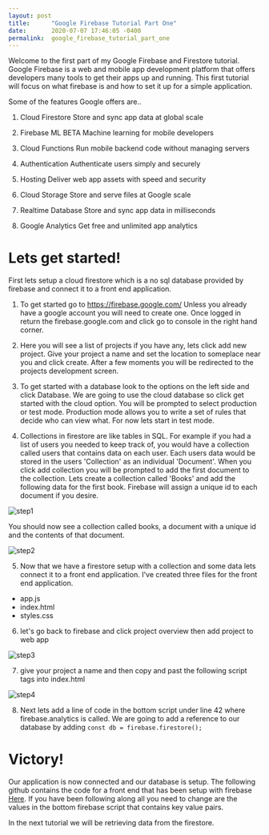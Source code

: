 ```yaml
---
layout: post
title:      "Google Firebase Tutorial Part One"
date:       2020-07-07 17:46:05 -0400
permalink:  google_firebase_tutorial_part_one
---
```


Welcome to the first part of my Google Firebase and Firestore tutorial.
Google Firebase is a web and mobile app development platform that offers developers many tools to get their apps up and running. 
This first tutorial will focus on what firebase is and how to set it up for a simple application.

Some of the features Google offers are..

1. Cloud Firestore
Store and sync app data at global scale

2. Firebase ML BETA
Machine learning for mobile developers

3. Cloud Functions
Run mobile backend code without managing servers

4. Authentication
Authenticate users simply and securely

5. Hosting
Deliver web app assets with speed and security

6. Cloud Storage
Store and serve files at Google scale

7. Realtime Database
Store and sync app data in milliseconds

8. Google Analytics
Get free and unlimited app analytics

# Lets get started!
First lets setup a cloud firestore which is a no sql database provided by firebase and connect it to a front end application.

1. To get started go to https://firebase.google.com/
Unless you already have a google account you will need to create one. Once logged in return the firebase.google.com and click go to console in the right hand corner. 

2. Here you will see a list of projects if you have any, lets click add new project. Give your project a name and set the location to someplace near you and click create. After a few moments you will be redirected to the projects development screen.

3. To get started with a database look to the options on the left side and click Database. We are going to use the cloud database so click get started with the cloud option. You will be prompted to select production or test mode. Production mode allows you to write a set of rules that decide who can view what. For now lets start in test mode. 

4. Collections in firestore are like tables in SQL. For example if you had a list of users you needed to keep track of, you would have a collection called users that contains data on each user. Each users data would be stored in the users 'Collection' as an individual 'Document'. When you click add collection you will be prompted to add the first document to the collection. Lets create a collection called 'Books' and add the following data for the first book. Firebase will assign a unique id to each document if you desire. 
<img src="https://i.ibb.co/sbdPJTc/step1.png" alt="step1" border="0">

You should now see a collection called books, a document with a unique id and the contents of that document.

<img src="https://i.ibb.co/qYBwxDG/step2.png" alt="step2" border="0">

5. Now that we have a firestore setup with a collection and some data lets connect it to a front end application.
I've created three files for the front end application. 

* app.js
* index.html
* styles.css 

6. let's go back to firebase and click project overview then add project to web app 
<img src="https://i.ibb.co/vqfkXCM/step3.png" alt="step3" border="0">

7. give your project a name and then copy and past the following script tags into index.html 
<img src="https://i.ibb.co/bsNbTT5/step4.png" alt="step4" border="0">

8. Next lets add a line of code in the bottom script under line 42 where firebase.analytics is called. We are going to add a reference to our database by adding `const db = firebase.firestore();`

# Victory!
Our application is now connected and our database is setup. The following github contains the code for a front end that has been setup with firebase [Here](https://github.com/3Mustard/firebase-tutorial/tree/master/setup). If you have been following along all you need to change are the values in the bottom firebase script that contains key value pairs. 

In the next tutorial we will be retrieving data from the firestore.

